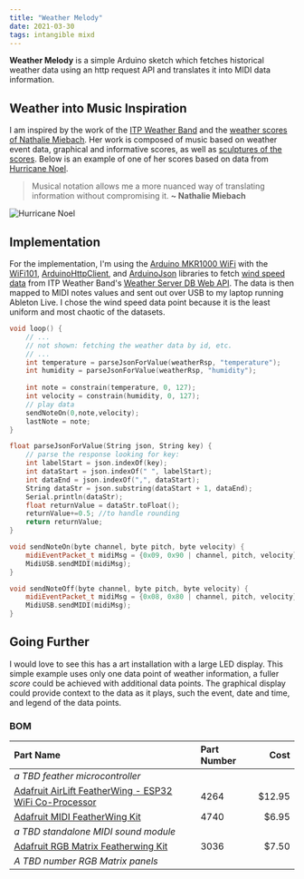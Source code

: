 ```yaml
---
title: "Weather Melody"
date: 2021-03-30
tags: intangible mixd
---
```

**Weather Melody** is a simple Arduino sketch which fetches historical weather data using an http request API and translates it into MIDI data information.

## Weather into Music Inspiration
I am inspired by the work of the [ITP Weather Band](https://github.com/ITPNYU/weather-band) and the [weather scores of Nathalie Miebach](http://www.nathaliemiebach.com/weatherscores.html). Her work is composed of music based on weather event data, graphical and informative scores, as well as [sculptures of the scores](https://www.brainpickings.org/2011/07/12/nathalie-miebach-musical-weather-data-sculptures/). Below is an example of one of her scores based on data from [Hurricane Noel](https://en.wikipedia.org/wiki/2001_Atlantic_hurricane_season#Hurricane_Noel).

> Musical notation allows me a more nuanced way of translating information without compromising it. **~ Nathalie Miebach**

![Hurricane Noel](https://www.nathaliemiebach.com/images/score06.jpg)

## Implementation
For the implementation, I'm using the [Arduino MKR1000 WiFi]() with the [WiFi101](https://www.arduino.cc/en/Reference/WiFi101), [ArduinoHttpClient](https://www.arduino.cc/reference/en/libraries/arduinohttpclient/), and [ArduinoJson](https://arduinojson.org) libraries to fetch [wind speed data](http://weatherband.itp.io:3000/data/by-cat?macAddress=A4:CF:12:8A:C8:24&cat=windspeedmph) from ITP Weather Band's [Weather Server DB Web API](https://github.com/ITPNYU/Weather-Band/tree/main/database-api). The data is then mapped to MIDI notes values and sent out over USB to my laptop running Ableton Live. I chose the wind speed data point because it is the least uniform and most chaotic of the datasets.

```C++
void loop() {
	// ...
	// not shown: fetching the weather data by id, etc.
	// ...
	int temperature = parseJsonForValue(weatherRsp, "temperature");
	int humidity = parseJsonForValue(weatherRsp, "humidity");
      
    int note = constrain(temperature, 0, 127);
    int velocity = constrain(humidity, 0, 127);
    // play data
    sendNoteOn(0,note,velocity);
    lastNote = note;
}

float parseJsonForValue(String json, String key) {
	// parse the response looking for key:
	int labelStart = json.indexOf(key);
	int dataStart = json.indexOf(" ", labelStart);
	int dataEnd = json.indexOf(",", dataStart);
	String dataStr = json.substring(dataStart + 1, dataEnd);
	Serial.println(dataStr);
	float returnValue = dataStr.toFloat();
	returnValue+=0.5; //to handle rounding
	return returnValue;
}

void sendNoteOn(byte channel, byte pitch, byte velocity) {
	midiEventPacket_t midiMsg = {0x09, 0x90 | channel, pitch, velocity};
	MidiUSB.sendMIDI(midiMsg);
}

void sendNoteOff(byte channel, byte pitch, byte velocity) {
	midiEventPacket_t midiMsg = {0x08, 0x80 | channel, pitch, velocity};
	MidiUSB.sendMIDI(midiMsg);
}
```

## Going Further
I would love to see this has a art installation with a large LED display. This simple example uses only one data point of weather information, a fuller *score* could be achieved with additional data points. The graphical display could provide context to the data as it plays, such the event, date and time, and legend of the data points.

### BOM
| Part Name | Part Number | Cost |
|:--|:--|--:|
| *a TBD feather microcontroller* | | |
| [Adafruit AirLift FeatherWing - ESP32 WiFi Co-Processor](https://www.adafruit.com/product/4264) | 4264 | $12.95 |
| [Adafruit MIDI FeatherWing Kit](https://www.adafruit.com/product/4740) | 4740 | $6.95 |
| *a TBD standalone MIDI sound module* | | |
| [Adafruit RGB Matrix Featherwing Kit](https://www.adafruit.com/product/3036) | 3036 | $7.50 |
| *A TBD number RGB Matrix panels* | | |
